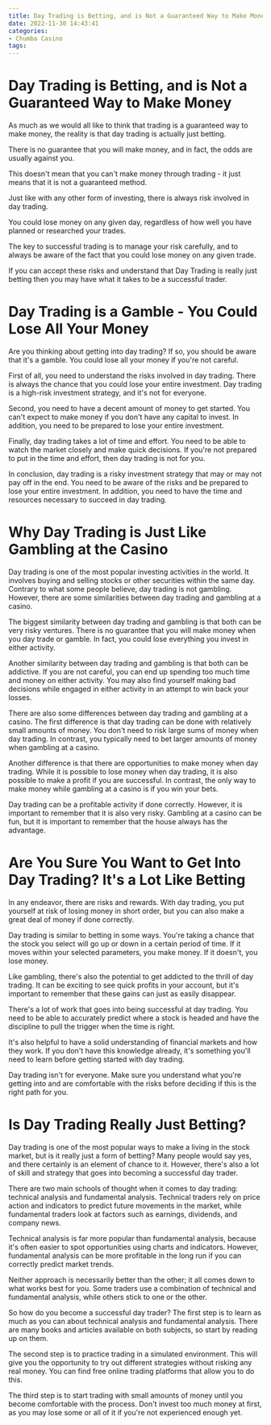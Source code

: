```yaml
---
title: Day Trading is Betting, and is Not a Guaranteed Way to Make Money
date: 2022-11-30 14:43:41
categories:
- Chumba Casino
tags:
---
```



#  Day Trading is Betting, and is Not a Guaranteed Way to Make Money

As much as we would all like to think that trading is a guaranteed way to make money, the reality is that day trading is actually just betting.

There is no guarantee that you will make money, and in fact, the odds are usually against you.

This doesn't mean that you can't make money through trading - it just means that it is not a guaranteed method.

Just like with any other form of investing, there is always risk involved in day trading.

You could lose money on any given day, regardless of how well you have planned or researched your trades.

The key to successful trading is to manage your risk carefully, and to always be aware of the fact that you could lose money on any given trade.

If you can accept these risks and understand that Day Trading is really just betting then you may have what it takes to be a successful trader.

#  Day Trading is a Gamble - You Could Lose All Your Money

Are you thinking about getting into day trading? If so, you should be aware that it's a gamble. You could lose all your money if you're not careful.

First of all, you need to understand the risks involved in day trading. There is always the chance that you could lose your entire investment. Day trading is a high-risk investment strategy, and it's not for everyone.

Second, you need to have a decent amount of money to get started. You can't expect to make money if you don't have any capital to invest. In addition, you need to be prepared to lose your entire investment.

Finally, day trading takes a lot of time and effort. You need to be able to watch the market closely and make quick decisions. If you're not prepared to put in the time and effort, then day trading is not for you.

In conclusion, day trading is a risky investment strategy that may or may not pay off in the end. You need to be aware of the risks and be prepared to lose your entire investment. In addition, you need to have the time and resources necessary to succeed in day trading.

#  Why Day Trading is Just Like Gambling at the Casino

Day trading is one of the most popular investing activities in the world. It involves buying and selling stocks or other securities within the same day. Contrary to what some people believe, day trading is not gambling. However, there are some similarities between day trading and gambling at a casino.

The biggest similarity between day trading and gambling is that both can be very risky ventures. There is no guarantee that you will make money when you day trade or gamble. In fact, you could lose everything you invest in either activity.

Another similarity between day trading and gambling is that both can be addictive. If you are not careful, you can end up spending too much time and money on either activity. You may also find yourself making bad decisions while engaged in either activity in an attempt to win back your losses.

There are also some differences between day trading and gambling at a casino. The first difference is that day trading can be done with relatively small amounts of money. You don't need to risk large sums of money when day trading. In contrast, you typically need to bet larger amounts of money when gambling at a casino.

Another difference is that there are opportunities to make money when day trading. While it is possible to lose money when day trading, it is also possible to make a profit if you are successful. In contrast, the only way to make money while gambling at a casino is if you win your bets.

Day trading can be a profitable activity if done correctly. However, it is important to remember that it is also very risky. Gambling at a casino can be fun, but it is important to remember that the house always has the advantage.

#  Are You Sure You Want to Get Into Day Trading? It's a Lot Like Betting

In any endeavor, there are risks and rewards. With day trading, you put yourself at risk of losing money in short order, but you can also make a great deal of money if done correctly.

Day trading is similar to betting in some ways. You're taking a chance that the stock you select will go up or down in a certain period of time. If it moves within your selected parameters, you make money. If it doesn't, you lose money.

Like gambling, there's also the potential to get addicted to the thrill of day trading. It can be exciting to see quick profits in your account, but it's important to remember that these gains can just as easily disappear.

There's a lot of work that goes into being successful at day trading. You need to be able to accurately predict where a stock is headed and have the discipline to pull the trigger when the time is right.

It's also helpful to have a solid understanding of financial markets and how they work. If you don't have this knowledge already, it's something you'll need to learn before getting started with day trading.

Day trading isn't for everyone. Make sure you understand what you're getting into and are comfortable with the risks before deciding if this is the right path for you.

#  Is Day Trading Really Just Betting?

Day trading is one of the most popular ways to make a living in the stock market, but is it really just a form of betting? Many people would say yes, and there certainly is an element of chance to it. However, there's also a lot of skill and strategy that goes into becoming a successful day trader.

There are two main schools of thought when it comes to day trading: technical analysis and fundamental analysis. Technical traders rely on price action and indicators to predict future movements in the market, while fundamental traders look at factors such as earnings, dividends, and company news.

Technical analysis is far more popular than fundamental analysis, because it's often easier to spot opportunities using charts and indicators. However, fundamental analysis can be more profitable in the long run if you can correctly predict market trends.

Neither approach is necessarily better than the other; it all comes down to what works best for you. Some traders use a combination of technical and fundamental analysis, while others stick to one or the other.

So how do you become a successful day trader? The first step is to learn as much as you can about technical analysis and fundamental analysis. There are many books and articles available on both subjects, so start by reading up on them.

The second step is to practice trading in a simulated environment. This will give you the opportunity to try out different strategies without risking any real money. You can find free online trading platforms that allow you to do this.

The third step is to start trading with small amounts of money until you become comfortable with the process. Don't invest too much money at first, as you may lose some or all of it if you're not experienced enough yet.